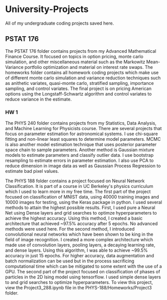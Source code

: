 # University-Projects

All of my undergraduate coding projects saved here. 

## PSTAT 176
The PSTAT 176 folder contains projects from my Advanced Mathematical Finance Course. It focused on topics in option pricing, monte carlo simulation, and other miscellaneous material such as the Markowitz Mean-Variance portfolio optimization and material on interest rate swaps. The homeworks folder contains all homework coding projects which make use of different monte carlo simulation and variance reduction techniques such as anithetic variates, quasi-monte carlo, stratified sampling, importance sampling, and control variates. The final project is on pricing American options using the Longstaff-Schwartz algorithm and control variates to reduce variance in the estimate.

### HW 1

The PHYS 240 folder contains projects from my Statistics, Data Analysis, and Machine Learning for Physicists course. There are several projects that focus on parameter estimation for astronomical systems. I use chi-square fitting and non-linear least squares to determine model parameters. MCMC is also another model estimation technique that uses posterior parameter space chain to sample parameters. Another method is Gaussian mixture models to estimate parameters and classify outlier data. I use bootstrap resampling to estimate errors in parameter estimation. I also use PCA to reduce dimension in image data as well as Gaussian Process Regression to estimate bad pixel values.

The PHYS 188 folder contains a project focused on Neural Network Classification. It is part of a course in UC Berkeley's physics curriculum which I used to learn more in my free time. The first part of the project focused on classification of MNIST data, using 40000 training images and 10000 images for testing, using the Keras package in python. I used several methods to attain the highest possible results. First, I used pure a Neural Net using Dense layers and grid searches to optimze hyperparameters to achieve the highest accuracy. Using this method, I created a basic architecture that achieved ~97.5% accuracy after 5 epochs. No advanced methods were used here. For the second method, I introduced convolutional neural networks which have been shown to be king in the field of image recognition. I created a more complex architecture which made use of convolution layers, pooling layers, a decaying learning rate, and dense layers. Using this algorithm, I was able to achieve ~99.5% accuracy in just 15 epochs. For higher accuracy, data augmentation and batch normalization can be used but in the process sacrificing computational time which can be mitigated to some extent with the use of a GPU. The second part of the project focused on classification of phases of particles in the 2D Ising model using tensorflow. I used simple dense layers to and grid searches to optimize hyperparameters. To view this project, view the Project3_288.ipynb file in the PHYS-188/Homeworks/Project3 folder.
